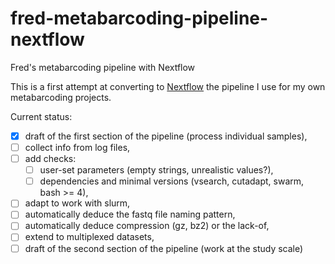 # fred-metabarcoding-pipeline-nextflow

Fred's metabarcoding pipeline with Nextflow

This is a first attempt at converting to
[Nextflow](https://www.nextflow.io/) the pipeline I use for my own
metabarcoding projects.

Current status:
- [x] draft of the first section of the pipeline (process individual samples),
- [ ] collect info from log files,
- [ ] add checks:
  - [ ] user-set parameters (empty strings, unrealistic values?),
  - [ ] dependencies and minimal versions (vsearch, cutadapt, swarm, bash >= 4),
- [ ] adapt to work with slurm,
- [ ] automatically deduce the fastq file naming pattern,
- [ ] automatically deduce compression (gz, bz2) or the lack-of,
- [ ] extend to multiplexed datasets,
- [ ] draft of the second section of the pipeline (work at the study scale)
